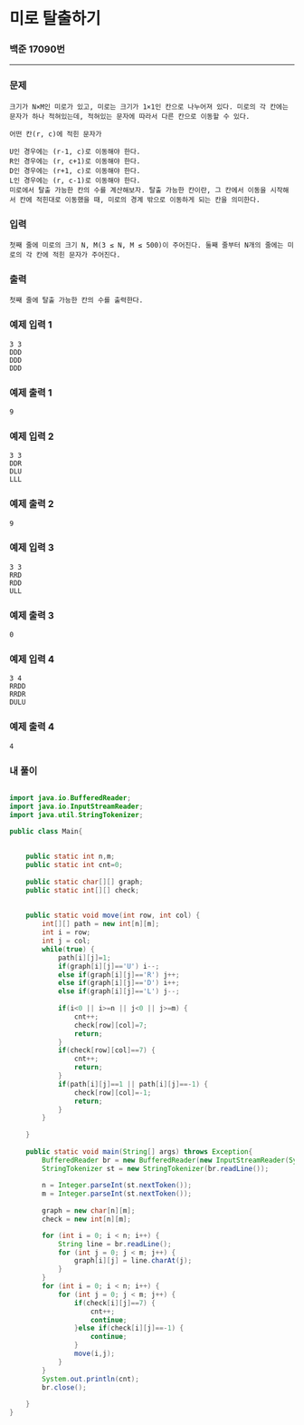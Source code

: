 # 미로 탈출하기

### 백준 17090번

-------

### 문제

	크기가 N×M인 미로가 있고, 미로는 크기가 1×1인 칸으로 나누어져 있다. 미로의 각 칸에는 문자가 하나 적혀있는데, 적혀있는 문자에 따라서 다른 칸으로 이동할 수 있다.

	어떤 칸(r, c)에 적힌 문자가

	U인 경우에는 (r-1, c)로 이동해야 한다.
	R인 경우에는 (r, c+1)로 이동해야 한다.
	D인 경우에는 (r+1, c)로 이동해야 한다.
	L인 경우에는 (r, c-1)로 이동해야 한다.
	미로에서 탈출 가능한 칸의 수를 계산해보자. 탈출 가능한 칸이란, 그 칸에서 이동을 시작해서 칸에 적힌대로 이동했을 때, 미로의 경계 밖으로 이동하게 되는 칸을 의미한다.

### 입력

	첫째 줄에 미로의 크기 N, M(3 ≤ N, M ≤ 500)이 주어진다. 둘째 줄부터 N개의 줄에는 미로의 각 칸에 적힌 문자가 주어진다.

### 출력

	첫째 줄에 탈출 가능한 칸의 수를 출력한다.

### 예제 입력 1 

	3 3
	DDD
	DDD
	DDD

### 예제 출력 1 

	9

### 예제 입력 2 

	3 3
	DDR
	DLU
	LLL

### 예제 출력 2 

	9

### 예제 입력 3 

	3 3
	RRD
	RDD
	ULL

### 예제 출력 3 

	0

### 예제 입력 4 

	3 4
	RRDD
	RRDR
	DULU

### 예제 출력 4 

	4



### 내 풀이

```java

import java.io.BufferedReader;
import java.io.InputStreamReader;
import java.util.StringTokenizer;

public class Main{
	
	
	public static int n,m;
	public static int cnt=0;
	
	public static char[][] graph;
	public static int[][] check;
	
	
	public static void move(int row, int col) {
		int[][] path = new int[n][m];
		int i = row;
		int j = col;
		while(true) {
			path[i][j]=1;
			if(graph[i][j]=='U') i--;
			else if(graph[i][j]=='R') j++;
			else if(graph[i][j]=='D') i++;
			else if(graph[i][j]=='L') j--;
			
			if(i<0 || i>=n || j<0 || j>=m) {
				cnt++;
				check[row][col]=7;
				return;
			}
			if(check[row][col]==7) {
				cnt++;
				return;
			}
			if(path[i][j]==1 || path[i][j]==-1) {
				check[row][col]=-1;
				return;
			}
		}
		
	}
	
	public static void main(String[] args) throws Exception{
		BufferedReader br = new BufferedReader(new InputStreamReader(System.in));
        StringTokenizer st = new StringTokenizer(br.readLine());
        
		n = Integer.parseInt(st.nextToken());
		m = Integer.parseInt(st.nextToken());
		
		graph = new char[n][m];
		check = new int[n][m];

		for (int i = 0; i < n; i++) {
			String line = br.readLine();
			for (int j = 0; j < m; j++) {
				graph[i][j] = line.charAt(j);
			}
		}
		for (int i = 0; i < n; i++) {
			for (int j = 0; j < m; j++) {
				if(check[i][j]==7) {
					cnt++;
					continue;
				}else if(check[i][j]==-1) {
					continue;
				}
				move(i,j);
			}
		}
		System.out.println(cnt);
		br.close();
		
	}
}


```